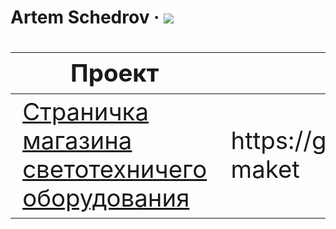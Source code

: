 # Artem Schedrov &middot; [![](https://img.shields.io/badge/-codewars-%23952c1f)](https://www.codewars.com/users/artshedrov)

<div class="w3-responsive">
<font size="12px">
<table style="font-size: 80%" width="100%" class="w3-table-all notranslate" id="myTable">
<thead>
<tr class="w3-white">
<th width="30%">Проект</th>
<th width="30%">Ссылка на прод</th>
<th width="40%">Технологии</th>
<th>Категория</th>
</tr>
</thead>
<tbody>
  <tr>
    <td><a href="https://github.com/artshedrov/proj-maket">Страничка магазина светотехничего оборудования</a></td>
    <td>https://github.com/artshedrov/proj-maket</td>
    <td>HTML, CSS(LESS), JS</td>
    <td align="center">Верстка</td>
  </tr>
</tbody>
</table>
</font>
</div>
</br>
